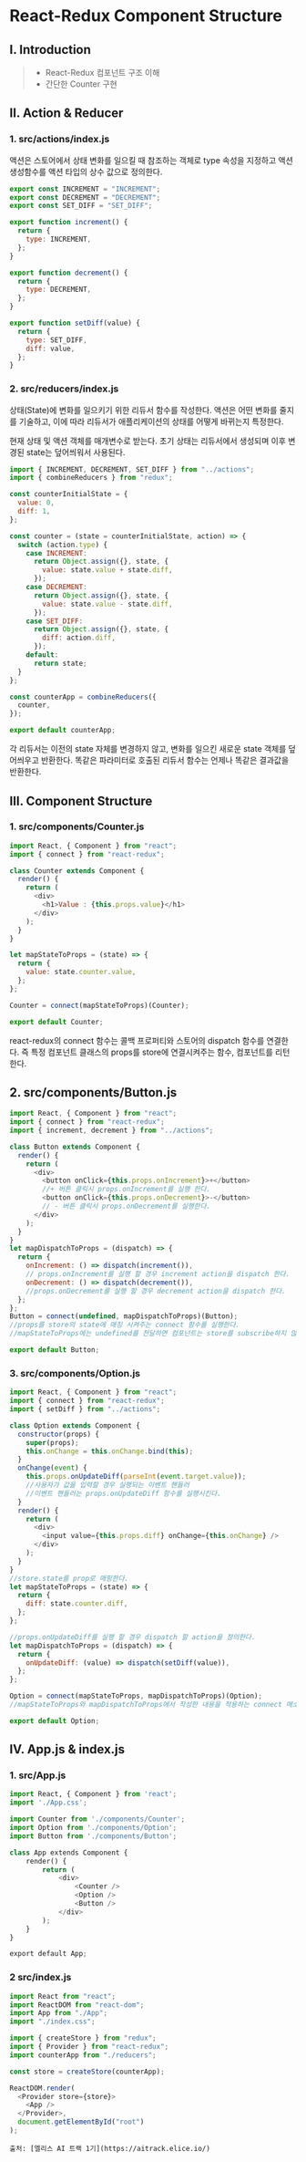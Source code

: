 # React-Redux Component Structure

## Ⅰ. Introduction

> - React-Redux 컴포넌트 구조 이해
> - 간단한 Counter 구현

## Ⅱ. Action & Reducer

### 1. src/actions/index.js

액션은 스토어에서 상태 변화를 일으킬 때 참조하는 객체로 type 속성을 지정하고 액션 생성함수를 액션 타입의 상수 값으로 정의한다.

```js
export const INCREMENT = "INCREMENT";
export const DECREMENT = "DECREMENT";
export const SET_DIFF = "SET_DIFF";

export function increment() {
  return {
    type: INCREMENT,
  };
}

export function decrement() {
  return {
    type: DECREMENT,
  };
}

export function setDiff(value) {
  return {
    type: SET_DIFF,
    diff: value,
  };
}
```

### 2. src/reducers/index.js

상태(State)에 변화를 일으키기 위한 리듀서 함수를 작성한다. 액션은 어떤 변화를 줄지를 기술하고, 이에 따라 리듀서가 애플리케이션의 상태를 어떻게 바뀌는지 특정한다.

현재 상태 및 액션 객체를 매개변수로 받는다. 초기 상태는 리듀서에서 생성되며 이후 변경된 state는 덮어씌워서 사용된다.

```js
import { INCREMENT, DECREMENT, SET_DIFF } from "../actions";
import { combineReducers } from "redux";

const counterInitialState = {
  value: 0,
  diff: 1,
};

const counter = (state = counterInitialState, action) => {
  switch (action.type) {
    case INCREMENT:
      return Object.assign({}, state, {
        value: state.value + state.diff,
      });
    case DECREMENT:
      return Object.assign({}, state, {
        value: state.value - state.diff,
      });
    case SET_DIFF:
      return Object.assign({}, state, {
        diff: action.diff,
      });
    default:
      return state;
  }
};

const counterApp = combineReducers({
  counter,
});

export default counterApp;
```

각 리듀서는 이전의 state 자체를 변경하지 않고, 변화를 일으킨 새로운 state 객체를 덮어씌우고 반환한다. 똑같은 파라미터로 호출된 리듀서 함수는 언제나 똑같은 결과값을 반환한다.

## Ⅲ. Component Structure

### 1. src/components/Counter.js

```js
import React, { Component } from "react";
import { connect } from "react-redux";

class Counter extends Component {
  render() {
    return (
      <div>
        <h1>Value : {this.props.value}</h1>
      </div>
    );
  }
}

let mapStateToProps = (state) => {
  return {
    value: state.counter.value,
  };
};

Counter = connect(mapStateToProps)(Counter);

export default Counter;
```

react-redux의 connect 함수는 콜백 프로퍼티와 스토어의 dispatch 함수를 연결한다. 즉 특정 컴포넌트 클래스의 props를 store에 연결시켜주는 함수, 컴포넌트를 리턴한다.

## 2. src/components/Button.js

```js
import React, { Component } from "react";
import { connect } from "react-redux";
import { increment, decrement } from "../actions";

class Button extends Component {
  render() {
    return (
      <div>
        <button onClick={this.props.onIncrement}>+</button>
        //+ 버튼 클릭시 props.onIncrement를 실행 한다.
        <button onClick={this.props.onDecrement}>-</button>
        // - 버튼 클릭시 props.onDecrement를 실행한다.
      </div>
    );
  }
}
let mapDispatchToProps = (dispatch) => {
  return {
    onIncrement: () => dispatch(increment()),
    // props.onIncrement를 실행 할 경우 increment action을 dispatch 한다.
    onDecrement: () => dispatch(decrement()),
    //props.onDecrement를 실행 할 경우 decrement action을 dispatch 한다.
  };
};
Button = connect(undefined, mapDispatchToProps)(Button);
//props를 store의 state에 매칭 시켜주는 connect 함수를 실행한다.
//mapStateToProps에는 undefined를 전달하면 컴포넌트는 store를 subscribe하지 않는다.

export default Button;
```

### 3. src/components/Option.js

```js
import React, { Component } from "react";
import { connect } from "react-redux";
import { setDiff } from "../actions";

class Option extends Component {
  constructor(props) {
    super(props);
    this.onChange = this.onChange.bind(this);
  }
  onChange(event) {
    this.props.onUpdateDiff(parseInt(event.target.value));
    //사용자가 값을 입력할 경우 실행되는 이벤트 핸들러
    //이벤트 핸들러는 props.onUpdateDiff 함수를 실행시킨다.
  }
  render() {
    return (
      <div>
        <input value={this.props.diff} onChange={this.onChange} />
      </div>
    );
  }
}
//store.state를 prop로 매핑한다.
let mapStateToProps = (state) => {
  return {
    diff: state.counter.diff,
  };
};

//props.onUpdateDiff를 실행 할 경우 dispatch 할 action을 정의한다.
let mapDispatchToProps = (dispatch) => {
  return {
    onUpdateDiff: (value) => dispatch(setDiff(value)),
  };
};

Option = connect(mapStateToProps, mapDispatchToProps)(Option);
//mapStateToProps와 mapDispatchToProps에서 작성한 내용을 적용하는 connect 메소드를 호출한다.

export default Option;
```

## Ⅳ. App.js & index.js

### 1. src/App.js

```python
import React, { Component } from 'react';
import './App.css';

import Counter from './components/Counter';
import Option from './components/Option';
import Button from './components/Button';

class App extends Component {
    render() {
        return (
            <div>
                <Counter />
                <Option />
                <Button />
            </div>
        );
    }
}

export default App;

```

### 2 src/index.js

```js
import React from "react";
import ReactDOM from "react-dom";
import App from "./App";
import "./index.css";

import { createStore } from "redux";
import { Provider } from "react-redux";
import counterApp from "./reducers";

const store = createStore(counterApp);

ReactDOM.render(
  <Provider store={store}>
    <App />
  </Provider>,
  document.getElementById("root")
);
```

```
출처: [엘리스 AI 트랙 1기](https://aitrack.elice.io/)
```

